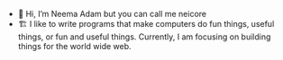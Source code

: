 - 👋 Hi, I’m Neema Adam but you can call me neicore
- 🏗 I like to write programs that make computers do fun things, useful things, or fun and useful things. Currently, I am focusing on building things for the world wide web.

<!---
neicore/neicore is a ✨ special ✨ repository because its `README.md` (this file) appears on your GitHub profile.
You can click the Preview link to take a look at your changes.
--->
